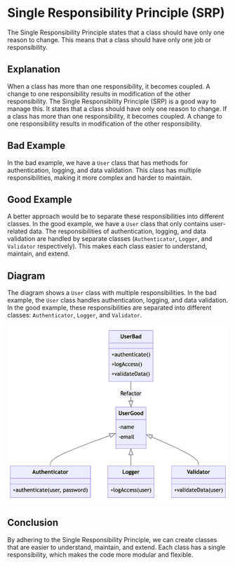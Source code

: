 # Single Responsibility Principle (SRP)

The Single Responsibility Principle states that a class should have only one reason to change. This means that a class should have only one job or responsibility.

## Explanation

When a class has more than one responsibility, it becomes coupled. A change to one responsibility results in modification of the other responsibility. The Single Responsibility Principle (SRP) is a good way to manage this. It states that a class should have only one reason to change. If a class has more than one responsibility, it becomes coupled. A change to one responsibility results in modification of the other responsibility.

## Bad Example

In the bad example, we have a `User` class that has methods for authentication, logging, and data validation. This class has multiple responsibilities, making it more complex and harder to maintain.

## Good Example

A better approach would be to separate these responsibilities into different classes. In the good example, we have a `User` class that only contains user-related data. The responsibilities of authentication, logging, and data validation are handled by separate classes (`Authenticator`, `Logger`, and `Validator` respectively). This makes each class easier to understand, maintain, and extend.

## Diagram

The diagram shows a `User` class with multiple responsibilities. In the bad example, the `User` class handles authentication, logging, and data validation. In the good example, these responsibilities are separated into different classes: `Authenticator`, `Logger`, and `Validator`.

![image](image.png)
## Conclusion

By adhering to the Single Responsibility Principle, we can create classes that are easier to understand, maintain, and extend. Each class has a single responsibility, which makes the code more modular and flexible.
